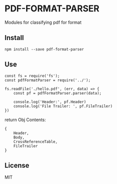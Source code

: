 # PDF-FORMAT-PARSER
Modules for classifying pdf for format

## Install
```
npm install --save pdf-format-parser
```
## Use
```
const fs = require('fs');
const pdfFormatParser = require('../');

fs.readFile('./hello.pdf', (err, data) => {
    const pf = pdfFormatParser.parser(data);

    console.log('Header:', pf.Header)
    console.log('File Trailer: ', pf.FileTrailer)
})
```
return Obj Contents:
```
{
    Header,
    Body,
    CrossReferenceTable,
    FileTrailer
}
```

## License
MIT